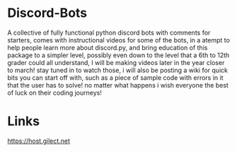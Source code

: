 # Discord-Bots
A collective of fully functional python discord bots with comments for starters, comes with instructional videos for some of the bots, in a atempt to help people learn more about discord.py, and bring education of this package to a simpler level, possibly even down to the level that a 6th to 12th grader could all understand, I will be making videos later in the year closer to march! stay tuned in to watch those, i will also be posting a wiki for quick bits you can start off with, such as a piece of sample code with errors in it that the user has to solve! no matter what happens i wish everyone the best of luck on their coding journeys!
# Links
https://host.gilect.net
